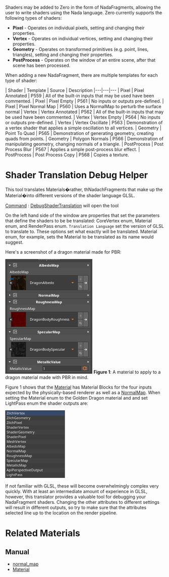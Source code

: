 Shaders may be added to Zero in the form of NadaFragments, allowing the user to write shaders using the Nada language. Zero currently supports the following types of shaders:

 - **Pixel** - Operates on individual pixels, setting and changing their properties.
 - **Vertex** - Operates on individual vertices, setting and changing their properties.
 - **Geometry** - Operates on transformed primitives (e.g. point, lines,  triangles), setting and changing their properties.
 - **PostProcess** - Operates on the window of an entire scene, after that scene has been processed.

When adding a new NadaFragment, there are multiple templates for each type of shader:

| Shader | Template | Source | Description
|---|---|---
| Pixel | Pixel Annotated | P559 | All of the built-in inputs  that may be used have been commented.
| Pixel | Pixel Empty | P561 |  No inputs or outputs pre-defined.
| Pixel | Pixel Normal Map | P560 | Uses a NormalMap to perturb the surface normal
| Vertex | Vertex Annotated | P562 | All of the built-in inputs that may be used have been commented.
| Vertex | Vertex Empty | P564 | No inputs or outputs pre-defined.
| Vertex | Vertex Oscillate | P563 | Demonstration of a vertex shader that applies a simple oscillation to all vertices.
| Geometry | Point To Quad | P565 | Demonstration of generating geometry, creating quads from points.
| Geometry | Polygon Normals | P566 | Demonstration of manipulating geometry, changing normals of a triangle.
| PostProcess | Post Process Blur | P567 | Applies a simple post-process blur effect.
| PostProcess | Post Process Copy | P568 | Copies a texture.


 # Shader Translation Debug Helper

This tool translates Materials�rather, thNadachFragments that make up the Material�into different versions of the shader language GLSL.

[Command](https://github.com/ZilchEngine/ZilchDocs/blob/master/zilch_editor_documentation/zeromanual/editor/editorcommands/commands.markdown) : [ DebugShaderTranslation](https://github.com/ZilchEngine/ZilchDocs/blob/master/code_reference/command_reference.markdown#debugshadertranslation) will open the tool

On the left hand side of the window are properties that set the parameters that define the shaders to be be translated: CoreVertex enum, Material enum, and RenderPass enum. `Translation Language` set the version of GLSL to translate to.  These options set what exactly will be translated. Material enum, for example, sets the Material to be translated as its name would suggest.

Here's a screenshot of a dragon material made for PBR:



![Gold Dragon Material](https://raw.githubusercontent.com/ZilchEngine/ZilchFiles/master/doc_files/88445.png) **Figure 1**: A material to apply to a dragon material made with PBR in mind.


Figure 1 shows that the [Material](https://github.com/ZilchEngine/ZilchDocs/blob/master/zilch_editor_documentation/zeromanual/graphics/materials/materials_overview.markdown) has Material Blocks for the four inputs expected by the physically-based renderer as well as a [NormalMap](https://github.com/ZilchEngine/ZilchDocs/blob/master/zilch_editor_documentation/zeromanual/graphics/materials/normal_map.markdown). When setting the Material enum to the Golden Dragon material and and set LightPass enum the shader outputs are:



![Gold Dragon Light Pass](https://raw.githubusercontent.com/ZilchEngine/ZilchFiles/master/doc_files/88447.png)


If not familiar with GLSL, these will become overwhelmingly complex very quickly. With at least an intermediate amount of experience in GLSL, however, this translator provides a valuable tool for debugging your NadaFragment shaders. Changing the other attributes to different settings will result in different outputs, so try to make sure that the attributes selected line up to the location on the render pipeline.

 # Related Materials
 ## Manual
- [normal_map](https://github.com/ZilchEngine/ZilchDocs/blob/master/zilch_editor_documentation/zeromanual/graphics/materials/normal_map.markdown)
- [Material](https://github.com/ZilchEngine/ZilchDocs/blob/master/zilch_editor_documentation/zeromanual/graphics/materials/materials_overview.markdown)
 

 